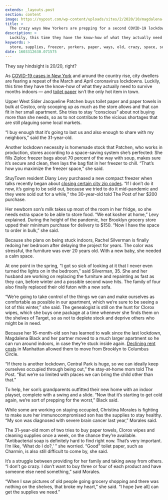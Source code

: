 ```yaml
--- 
extends: _layouts.post 
section: content 
image: https://nypost.com/wp-content/uploads/sites/2/2020/10/magdalena-black-second-wave-coronavirus-2.jpg?quality=90&strip=all&w=1200 
title: > 
  The crazy ways New Yorkers are prepping for a second COVID-19 lockdown 
description: > 
  Luckily, this time they have the know-how of what they actually need to survive months indoors — and toilet paper isn’t the only hot item in town.Upper West Sider Jacqueline Patchen buys toilet paper and paper towels in bulk at Costco, only scooping up as much as the store allows and that can fit in her small apartment.“That’s how you maximize the freezer space,” she said.“Good” toilet paper, such as Charmin, is also still difficult to come by, she said.“When I saw pictures of old people going grocery shopping and there was nothing on the shelves, that broke my heart,” she said. 
keywords: > 
  store, supplies, freezer, yorkers, paper, ways, old, crazy, space, son, toilet, second, lockdown, going, prepping, covid19, sure 
date: 1603312630.071575 
--- 
```

<div><p>They say hindsight is 20/20, right?</p>
<p>As <a href="https://nypost.com/2020/10/12/de-blasio-says-nyc-entering-crucial-week-in-coronavirus-fight/" target="_blank" rel="noopener noreferrer">COVID-19 cases in New York</a> and around the country rise, city dwellers are fearing a repeat of the March and April coronavirus lockdowns. Luckily, this time they have the know-how of what they actually need to survive months indoors &#8212; and <a href="https://nypost.com/2020/04/09/how-a-global-pandemic-lead-to-a-toilet-paper-shortage/" rel="noopener noreferrer" target="_blank">toilet paper</a> isn&#8217;t the only hot item in town.</p>
<p>Upper West Sider Jacqueline Patchen buys toilet paper and paper towels in bulk at Costco, only scooping up as much as the store allows and that can fit in her small apartment. She tries to stay &#8220;conscious&#8221; about not buying more than she needs, so as to not contribute to the vicious shortages that are still plaguing some local markets.</p>
<p>&#8220;I buy enough that it&#8217;s going to last us and also enough to share with my neighbors,&#8221; said the 31-year-old.</p>
<p>Another lockdown necessity is homemade stock that Patchen, who works in production, stores according to a space-saving system she&#8217;s perfected: She fills Ziploc freezer bags about 70 percent of the way with soup, makes sure it&#8217;s secure and clean, then lays the bag flat in her freezer to chill. &#8220;That&#8217;s how you maximize the freezer space,&#8221; she said.</p>
<p>StuyTown resident Diany Levy purchased a new compact freezer when talks recently began about <a href="https://nypost.com/2020/10/04/here-are-the-nyc-zip-codes-targeted-for-new-covid-19-lockdown/" target="_blank" rel="noopener noreferrer">closing certain city zip codes</a>. &#8220;If I don&#8217;t do it now, it&#8217;s going to be sold out, because we tried to do it mid-pandemic and they were sold out for a while,&#8221; the 30-year-old told The Post of her $200 purchase.</p>
 
<p>Her newborn son&#8217;s milk takes up most of the room in her fridge, so she needs extra space to be able to store food. &#8220;We eat kosher at home,&#8221; Levy explained. During the height of the pandemic, her Brooklyn grocery store upped their minimum purchase for delivery to $150. &#8220;Now I have the space to order in bulk,&#8221; she said.</p>
<p>Because she plans on being stuck indoors, Rachel Silverman is finally redoing her bedroom after delaying the project for years. The color was stressful, the furniture was over 20 years old. With a new baby, she needed a calm space.</p>
<p>At one point in the spring, &#8220;I got so sick of looking at it that I never even turned the lights on in the bedroom,&#8221; said Silverman, 35. She and her husband are working on replacing the furniture and repainting as fast as they can, before winter and a possible second wave hits. The family of four also finally replaced their old futon with a new sofa.</p>
<p>&#8220;We&#8217;re going to take control of the things we can and make ourselves as comfortable as possible in our apartment, which we&#8217;re sure to be seeing a lot of this winter,&#8221; she said. The genealogist is still on the hunt for Clorox wipes, which she buys one package at a time whenever she finds them on the shelves of Target, so as not to deplete stock and deprive others who might be in need.</p>
<p>Because her 16-month-old son has learned to walk since the last lockdown, Magdalena Black and her partner moved to a much larger apartment so he can run around indoors, in case they&#8217;re stuck inside again. <a href="https://nypost.com/2020/08/14/manhattan-sees-record-number-of-vacant-apartments-amid-coronavirus/" target="_blank" rel="noopener noreferrer">Declining rent costs</a> in Manhattan allowed them to move from Brooklyn to Columbus Circle.</p>
 
<p>&#8220;If there is another lockdown, Central Park is huge, so we can ideally keep ourselves occupied through being out,&#8221; the stay-at-home mom told The Post. &#8220;But we&#8217;re so limited with places we can bring the child other than that.&#8221;</p>
<p>To help, her son&#8217;s grandparents outfitted their new home with an indoor playset, complete with a swing and a slide. &#8220;Now that it&#8217;s starting to get cold again, we&#8217;re sort of prepping for the worst,&#8221; Black said.</p>
<p>While some are working on staying occupied, Christina Morales is fighting to make sure her immunocompromised son has the supplies to stay healthy. &#8220;My son was diagnosed with severe brain cancer last year,&#8221; Morales said.</p>
<p>The 31-year-old mom of two tries to buy paper towels, Clorox wipes and cleaning supplies once a week, on the chance they&#8217;re available. &#8220;Antibacterial soap is definitely hard to find right now. That&#8217;s very important. I&#8217;m like, &#8216;What do I do?,&#8217; &#8221; she worried. &#8220;Good&#8221; toilet paper, such as Charmin, is also still difficult to come by, she said.</p>
<p>It&#8217;s a struggle between providing for her family and taking away from others. &#8220;I don&#8217;t go crazy. I don&#8217;t want to buy three or four of each product and have someone else need something,&#8221; said Morales.</p>
<p>&#8220;When I saw pictures of old people going grocery shopping and there was nothing on the shelves, that broke my heart,&#8221; she said. &#8220;I hope [we all] can get the supplies we need.&#8221;</p>
			</div>